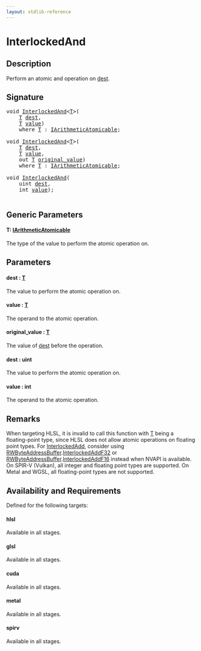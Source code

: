 ```yaml
---
layout: stdlib-reference
---
```


# InterlockedAnd

## Description

Perform an atomic and operation on <span class='code'><a href="interlockedand-0b#decl-dest" class="code_param">dest</a></span>.



## Signature 

<pre>
<span class="code_keyword">void</span> <a href="interlockedand-0b">InterlockedAnd</a>&lt;<a href="interlockedand-0b#typeparam-T" class="code_type">T</a>&gt;(
    <a href="interlockedand-0b#typeparam-T" class="code_type">T</a> <a href="interlockedand-0b#decl-dest" class="code_param">dest</a>,
    <a href="interlockedand-0b#typeparam-T" class="code_type">T</a> <a href="interlockedand-0b#decl-value" class="code_param">value</a>)
    <span class='code_keyword'>where</span> <a href="interlockedand-0b#typeparam-T" class="code_type">T</a> : <a href="../interfaces/iarithmeticatomicable-01b/index" class="code_type">IArithmeticAtomicable</a>;

<span class="code_keyword">void</span> <a href="interlockedand-0b">InterlockedAnd</a>&lt;<a href="interlockedand-0b#typeparam-T" class="code_type">T</a>&gt;(
    <a href="interlockedand-0b#typeparam-T" class="code_type">T</a> <a href="interlockedand-0b#decl-dest" class="code_param">dest</a>,
    <a href="interlockedand-0b#typeparam-T" class="code_type">T</a> <a href="interlockedand-0b#decl-value" class="code_param">value</a>,
    <span class="code_keyword">out</span> <a href="interlockedand-0b#typeparam-T" class="code_type">T</a> <a href="interlockedand-0b#decl-original_value" class="code_param">original_value</a>)
    <span class='code_keyword'>where</span> <a href="interlockedand-0b#typeparam-T" class="code_type">T</a> : <a href="../interfaces/iarithmeticatomicable-01b/index" class="code_type">IArithmeticAtomicable</a>;

<span class="code_keyword">void</span> <a href="interlockedand-0b">InterlockedAnd</a>(
    <span class="code_keyword">uint</span> <a href="interlockedand-0b#decl-dest" class="code_param">dest</a>,
    <span class="code_keyword">int</span> <a href="interlockedand-0b#decl-value" class="code_param">value</a>);

</pre>

## Generic Parameters

####  <a id="typeparam-T"></a>T: [IArithmeticAtomicable](../interfaces/iarithmeticatomicable-01b/index)
The type of the value to perform the atomic operation on.


## Parameters

####  <a id="decl-dest"></a>dest  : [T](interlockedand-0b#typeparam-T)
The value to perform the atomic operation on.

####  <a id="decl-value"></a>value  : [T](interlockedand-0b#typeparam-T)
The operand to the atomic operation.

####  <a id="decl-original_value"></a>original\_value  : [T](interlockedand-0b#typeparam-T)
The value of <span class='code'><a href="interlockedand-0b#decl-dest" class="code_param">dest</a></span> before the operation.

####  <a id="decl-dest"></a>dest  : uint
The value to perform the atomic operation on.

####  <a id="decl-value"></a>value  : int
The operand to the atomic operation.


## Remarks
When targeting HLSL, it is invalid to call this function with <span class='code'><a href="interlockedand-0b#typeparam-T" class="code_type">T</a></span> being a floating-point type, since
HLSL does not allow atomic operations on floating point types. For <span class='code'><a href="">InterlockedAdd</a></span>, consider using
<span class='code'><a href="../types/rwbyteaddressbuffer-0126d/index" class="code_type">RWByteAddressBuffer</a>.<a href="">InterlockedAddF32</a></span> or <span class='code'><a href="../types/rwbyteaddressbuffer-0126d/index" class="code_type">RWByteAddressBuffer</a>.<a href="">InterlockedAddF16</a></span> instead when NVAPI is available.
On SPIR-V (Vulkan), all integer and floating point types are supported.
On Metal and WGSL, all floating-point types are not supported.


## Availability and Requirements

Defined for the following targets:

#### hlsl
Available in all stages.

#### glsl
Available in all stages.

#### cuda
Available in all stages.

#### metal
Available in all stages.

#### spirv
Available in all stages.



